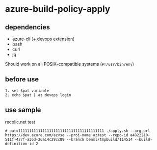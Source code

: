 # azure-build-policy-apply

## dependencies

- azure-cli (+ devops extension)
- bash
- curl
- jq

Should work on all POSIX-compatible systems (`#!/usr/bin/env`)

## before use

```
1. set $pat variable
2. echo $pat | az devops login
```

## use sample

recolic.net test

```
# pat=111111111111111111111111111111111111111 ./apply.sh --org-url https://dev.azure.com/azvse --proj-name aztest --repo-id a4822210-511f-427f-a36d-26a14c29cc89 --branch bensl/tmpbuild/114514 --build-definition-id 2
```

